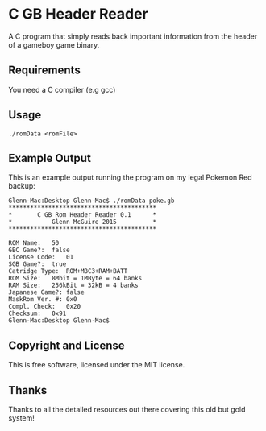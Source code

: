 C GB Header Reader
===========================

A C program that simply reads back important information from the header of a gameboy game binary.

## Requirements ##

You need a C compiler (e.g gcc)

## Usage ##

```
./romData <romFile>
```

## Example Output ##

This is an example output running the program on my legal Pokemon Red backup:

```
Glenn-Mac:Desktop Glenn-Mac$ ./romData poke.gb
*****************************************
*       C GB Rom Header Reader 0.1      *
*           Glenn McGuire 2015          *
*****************************************

ROM Name:	50
GBC Game?:	false
License Code:	01
SGB Game?:	true
Catridge Type:	ROM+MBC3+RAM+BATT
ROM Size:	8Mbit = 1MByte = 64 banks
RAM Size:	256kBit = 32kB = 4 banks
Japanese Game?:	false
MaskRom Ver. #:	0x0
Compl. Check:	0x20
Checksum:	0x91
Glenn-Mac:Desktop Glenn-Mac$
```

## Copyright and License ##

This is free software, licensed under the MIT license.

## Thanks ##

Thanks to all the detailed resources out there covering this old but gold system!